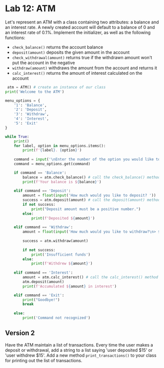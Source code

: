 # Lab 12: ATM

Let's represent an ATM with a class containing two attributes: a balance and an interest rate. A newly created account will default to a balance of 0 and an interest rate of 0.1%. Implement the initializer, as well as the following functions:

- `check_balance()` returns the account balance
- `deposit(amount)` deposits the given amount in the account
- `check_withdrawal(amount)` returns true if the withdrawn amount won't put the account in the negative
- `withdraw(amount)` withdraws the amount from the account and returns it
- `calc_interest()` returns the amount of interest calculated on the account


```python
 atm = ATM() # create an instance of our class
print('Welcome to the ATM')

menu_options = {
    '1': 'Balance',
    '2': 'Deposit',
    '3': 'Withdraw',
    '4': 'Interest',
    '5': 'Exit'
}

while True:
    print()
    for label, option in menu_options.items():
        print(f'{label}. {option}')
    
    command = input('\nEnter the number of the option you would like to perform\n> ')
    command = menu_options.get(command)

    if command == 'Balance':
        balance = atm.check_balance() # call the check_balance() method
        print(f'Your balance is ${balance}')
    
    elif command == 'Deposit':
        amount = float(input('How much would you like to deposit? '))
        success = atm.deposit(amount) # call the deposit(amount) method
        if not success:
            print("Deposit amount must be a positive number.")
        else: 
            print(f'Deposited ${amount}')
    
    elif command == 'Withdraw':
        amount = float(input('How much would you like to withdraw?\n> $'))
        
        success = atm.withdraw(amount)
        
        if not success:
            print('Insufficient funds')
        else:
            print(f'Withdrew ${amount}')
    
    elif command == 'Interest':
        amount = atm.calc_interest() # call the calc_interest() method
        atm.deposit(amount)
        print(f'Accumulated ${amount} in interest')

    elif command == 'Exit':
        print("Goodbye!")
        break
    
    else:
        print('Command not recognized')
```

## Version 2

Have the ATM maintain a list of transactions. Every time the user makes a deposit or withdrawal, add a string to a list saying 'user deposited $15' or 'user withdrew $15'. Add a new method `print_transactions()` to your class for printing out the list of transactions.

